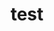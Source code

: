 ---
layout: profile
title : test
Name: Kshitij Darekar
University: University Of Mumbai
City: Navi Mumbai
Country: India
Bio: Hi there, I am a Computer Science student exploring and figuring out different domains and technologies. Currently focused on Web Development and ready to dive into other technologies as and when required. Not a pro in the field , but a consistent learner. Looking forward to participating in hackathons to get some experience in building projects and learn new technologies. Open to Opportunities :) !
Favourite-Programming-Languages: javaScript
Interests-Outside-Of-Tech: Gaming
GitHub: https://github.com/KshitijDarekar
LinkedIn: https://www.linkedin.com/in/kshitij-darekar/
Twitter: https://twitter.com/darekar_kshitij
Image: https://drive.google.com/open?id=1prVLC6U3aNULIJX7QUwZ7Cs4Hphru1mu
Resume: https://drive.google.com/open?id=1R8daUnR3Fnu6eXAs5TW0IVVtOblrlRg8
---